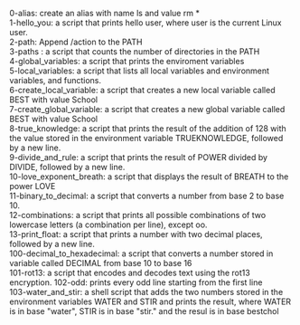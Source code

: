 0-alias: create an alias with name ls and value rm *  
1-hello_you: a script that prints hello user, where user is the current Linux user.  
2-path: Append /action to the PATH  
3-paths : a script that counts the number of directories in the PATH  
4-global_variables: a script that prints the enviroment variables  
5-local_variables: a script that lists all local variables and environment variables, and functions.  
6-create_local_variable: a script that creates a new local variable called BEST with value School  
7-create_global_variable: a script that creates a new global variable called BEST with value School    
8-true_knowledge: a script that prints the result of the addition of 128 with the value stored in the environment variable TRUEKNOWLEDGE, followed by a new line.  
9-divide_and_rule: a script that prints the result of POWER divided by DIVIDE, followed by a new line.  
10-love_exponent_breath: a script that displays the result of BREATH to the power LOVE  
11-binary_to_decimal: a script that converts a number from base 2 to base 10.  
12-combinations: a script that prints all possible combinations of two lowercase letters (a combination per line), except oo.   
13-print_float: a script that prints a number with two decimal places, followed by a new line.  
100-decimal_to_hexadecimal: a script that converts a number stored in variable called DECIMAL from base 10 to base 16  
101-rot13: a script that encodes and decodes text using the rot13 encryption.
102-odd: prints every odd line starting from the first line  
103-water_and_stir: a shell script that adds the two numbers stored in the environment variables WATER and STIR and prints the result, where WATER is in base "water", STIR is in base "stir." and the resul is in base bestchol
